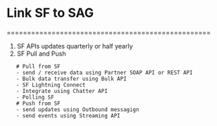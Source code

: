 # Link SF to SAG
==================================================
1. SF APIs updates quarterly or half yearly
2. SF Pull and Push
```
   # Pull from SF
   - send / receive data using Partner SOAP API or REST API
   - Bulk data transfer using Bulk API
   - SF Lightning Connect
   - Integrate using Chatter API
   - Polling SF
   # Push from SF
   - send updates using Outbound messagign
   - send events using Streaming API
```